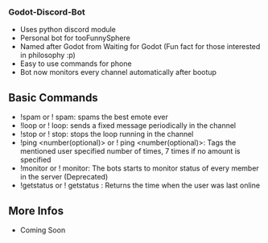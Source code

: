 ### Godot-Discord-Bot
- Uses python discord module
- Personal bot for tooFunnySphere
- Named after Godot from Waiting for Godot (Fun fact for those interested in philosophy :p)
- Easy to use commands for phone
- Bot now monitors every channel automatically after bootup

## Basic Commands
- !spam or ! spam: spams the best emote ever
- !loop or ! loop: sends a fixed message periodically in the channel
- !stop or ! stop: stops the loop running in the channel
- !ping <user> <number(optional)> or ! ping <user> <number(optional)>: Tags the mentioned user specified number of times, 7 times if no amount is specified
- !monitor or ! monitor: The bots starts to monitor status of every member in the server (Deprecated)
- !getstatus <user> or ! getstatus <user>: Returns the time when the user was last online

## More Infos
- Coming Soon
